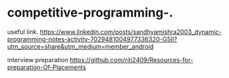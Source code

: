 # competitive-programming-.  
useful link. 
https://www.linkedin.com/posts/sandhyamishra2003_dynamic-programming-notes-activity-7029481004977336320-G5II?utm_source=share&utm_medium=member_android



interview preparation 
https://github.com/riti2409/Resources-for-preparation-Of-Placements
